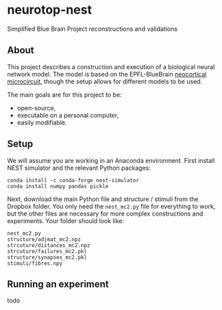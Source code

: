 # neurotop-nest
Simplified Blue Brain Project reconstructions and validations

## About 

This project describes a construction and execution of a biological neural network model. The model is based on the EPFL-BlueBrain <a href="https://bbp.epfl.ch/nmc-portal/downloads">neocortical microcircuit</a>, though the setup allows for different models to be used.  

The main goals are for this project to be:
+ open-source,
+ executable on a personal computer,
+ easily modifiable.

## Setup

We will assume you are working in an Anaconda environment. First install NEST simulator and the relevant Python packages:

	conda install -c conda-forge nest-simulator 
	conda install numpy pandas pickle

Next, download the main Python file and structure / stimuli from the Dropbox folder. You only need the `nest_mc2.py` file for everything to work, but the other files are necessary for more complex constructions and experiments. Your folder should look like:

	nest_mc2.py
	structure/adjmat_mc2.npz
	strcuture/distances_mc2.npz
	strcuture/failures_mc2.pkl
	structure/synapses_mc2.pkl
	stimuli/fibres.npy

## Running an experiment

todo
